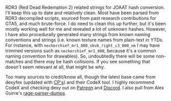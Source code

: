 RDR3 (Red Dead Redemption 2) related strings for JOAAT hash conversion. I'll keep this up to date and relatively clean. Most have been parsed from RDR3 decompiled scripts, sourced from past research contributions for GTA5, and much brute-force. I do need to clean this up further, but it's been mostly working well for me and revealed a lot of unknown hashes. However, I have also procedurally generated many strings from known naming conventions and strings (i.e. known texture names from plain-text in YTDs. For instance, with `neckerchief_mr1_000_sbvb_right_c3_000_nm` I may have trimmed versions such as `neckerchief_mr1_000`, because it's a common naming convention for drawables). So, undoubtedly there will be some non-matches and there may be hash collisions. If you see something that doesn't seem relevant at all, that might be why.

Too many sources to credit/know all, though the latest base came from dexyfex (updated with [CP's](https://github.com/cpmodding/Codex.Games.RDR2.strings/blob/main/Codex.Games.RDR2.strings.txt)) and their CodeX tool. I highly recommend CodeX and checking dexy out on [Patreon](https://www.patreon.com/dexyfex/) and [Discord](https://discord.gg/BxfKHkk). I also pull from Alex Guirre's [rage-parser-dumps](https://github.com/alexguirre/rage-parser-dumps).
